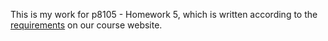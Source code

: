 This is my work for p8105 - Homework 5, which is written according to the [requirements](http://p8105.com/homework_5.html) on our course website.
